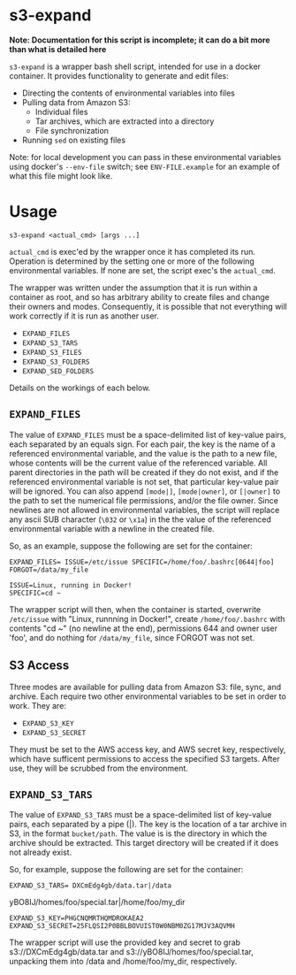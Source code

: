 s3-expand
=========

__Note: Documentation for this script is incomplete; it can do a bit more 
than what is detailed here__

`s3-expand` is a wrapper bash shell script, intended for use in a docker
container. It provides functionality to generate and edit files:

 * Directing the contents of environmental variables into files
 * Pulling data from Amazon S3:
   * Individual files
   * Tar archives, which are extracted into a directory
   * File synchronization
 * Running `sed` on existing files

Note: for local development you can pass in these environmental variables using
docker's `--env-file` switch; see `ENV-FILE.example` for an example of what
this file might look like.

Usage
=====

    s3-expand <actual_cmd> [args ...]

`actual_cmd` is exec'ed by the wrapper once it has completed its run.
Operation is determined by the setting one or more of the following
environmental variables. If none are set, the script exec's the `actual_cmd`.

The wrapper was written under the assumption that it is run within a container
as root, and so has arbitrary ability to create files and change their owners
and modes. Consequently, it is possible that not everything will work correctly
if it is run as another user.

  * `EXPAND_FILES`
  * `EXPAND_S3_TARS`
  * `EXPAND_S3_FILES`
  * `EXPAND_S3_FOLDERS`
  * `EXPAND_SED_FOLDERS`

Details on the workings of each below.

`EXPAND_FILES`
--------------

The value of `EXPAND_FILES` must be a space-delimited list of key-value 
pairs, each separated by an equals sign. For each pair, the key is the name 
of a referenced environmental variable, and the value is the path to a new 
file, whose contents will be the current value of the referenced variable. 
All parent directories in the path will be created if they do not exist, and 
if the referenced environmental variable is not set, that particular 
key-value pair will be ignored. You can also append `[mode|]`, 
`[mode|owner]`, or `[|owner]` to the path to set the numerical file 
permissions, and/or the file owner. Since newlines are not allowed in 
environmental variables, the script will replace any ascii SUB character 
(`\032` or `\x1a`) in the the value of the referenced environmental variable 
with a newline in the created file.

So, as an example, suppose the following are set for the container:

    EXPAND_FILES= ISSUE=/etc/issue SPECIFIC=/home/foo/.bashrc[0644|foo] FORGOT=/data/my_file
    
    ISSUE=Linux, running in Docker!
    SPECIFIC=cd ~

The wrapper script will then, when the container is started, overwrite 
`/etc/issue` with "Linux, runnning in Docker!", create `/home/foo/.bashrc` with 
contents "cd ~" (no newline at the end), permissions 644 and owner 
user 'foo', and do nothing for `/data/my_file`, since FORGOT was not set.


S3 Access
---------

Three modes are available for pulling data from Amazon S3: file, sync, and
archive. Each require two other environmental variables to be set in order to
work. They are:

  * `EXPAND_S3_KEY`
  * `EXPAND_S3_SECRET`

They must be set to the AWS access key, and AWS secret key, respectively, which
have sufficent permissions to access the specified S3 targets. After use, they
will be scrubbed from the environment.

`EXPAND_S3_TARS`
----------------

The value of `EXPAND_S3_TARS` must be a space-delimited list of key-value 
pairs, each separated by a pipe (|). The key is the location of a tar archive 
in S3, in the format `bucket/path`. The value is is the directory in which 
the archive should be extracted. This target directory will be created if it 
does not already exist.

So, for example, suppose the following are set for the container:

    EXPAND_S3_TARS= DXCmEdg4gb/data.tar|/data 
yBO8IJ/homes/foo/special.tar|/home/foo/my_dir
    
    EXPAND_S3_KEY=PHGCNQMRTHQMDROKAEA2
    EXPAND_S3_SECRET=25FLQSI2P0BBLBOVUIST0W0NBM0ZG17MJV3AQVMH

The wrapper script will use the provided key and secret to grab 
s3://DXCmEdg4gb/data.tar and s3://yBO8IJ/homes/foo/special.tar, unpacking 
them into /data and /home/foo/my_dir, respectively.
